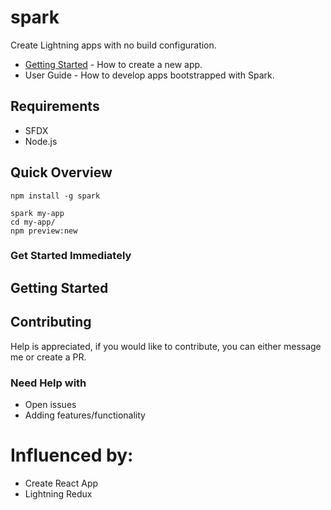 # spark
Create Lightning apps with no build configuration.
- [Getting Started](#getting-started) - How to create a new app.
- User Guide - How to develop apps bootstrapped with Spark.

## Requirements
- SFDX
- Node.js

## Quick Overview
```
npm install -g spark

spark my-app
cd my-app/
npm preview:new
```

### Get Started Immediately

## Getting Started

## Contributing
Help is appreciated, if you would like to contribute, you can either message me or create a PR.

### Need Help with
- Open issues
- Adding features/functionality

# Influenced by:
- Create React App
- Lightning Redux
